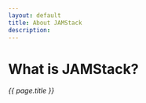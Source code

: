 ```yaml
---
layout: default
title: About JAMStack
description: 
---
```

# What is JAMStack?

*{{ page.title }}*
